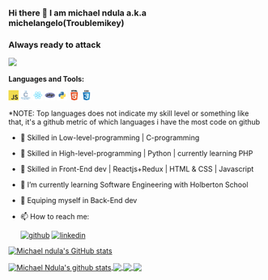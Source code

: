 ### Hi there 👋 I am michael ndula a.k.a michelangelo(Troublemikey)
### Always ready to attack

![](https://static.wikia.nocookie.net/teenage-mutant-ninja-turtles-2012/images/9/94/Michelangelo.png/revision/latest?cb=20170218203342)

**Languages and Tools:**  

<code><img height="20" src="https://raw.githubusercontent.com/github/explore/80688e429a7d4ef2fca1e82350fe8e3517d3494d/topics/javascript/javascript.png"></code>
<code><img height="20" src="https://raw.githubusercontent.com/github/explore/80688e429a7d4ef2fca1e82350fe8e3517d3494d/topics/c/c.png"></code>
<code><img height="20" src="https://raw.githubusercontent.com/github/explore/80688e429a7d4ef2fca1e82350fe8e3517d3494d/topics/react/react.png"></code>
<code><img height="20" src="https://raw.githubusercontent.com/github/explore/80688e429a7d4ef2fca1e82350fe8e3517d3494d/topics/php/php.png"></code>
<code><img height="20" src="https://raw.githubusercontent.com/github/explore/80688e429a7d4ef2fca1e82350fe8e3517d3494d/topics/python/python.png"></code>
<code><img height="20" src="https://raw.githubusercontent.com/github/explore/80688e429a7d4ef2fca1e82350fe8e3517d3494d/topics/html/html.png"></code>
<code><img height="20" src="https://raw.githubusercontent.com/github/explore/80688e429a7d4ef2fca1e82350fe8e3517d3494d/topics/css/css.png"></code>

*NOTE: Top languages does not indicate my skill level or something like that, it's a github metric of which languages i have the most code on github



- 🔭 Skilled in Low-level-programming | C-programming
- 🔭 Skilled in High-level-programming | Python | currently learning PHP
- 🔭 Skilled in Front-End dev | Reactjs+Redux | HTML & CSS | Javascript
- 🌱 I’m currently learning Software Engineering with Holberton School
- 🌱 Equiping myself in Back-End dev
- 📫 How to reach me:

    [<img src='https://cdn.jsdelivr.net/npm/simple-icons@3.0.1/icons/github.svg' alt='github' height='30' color='white'>](https://github.com/Michaelndula)  [<img src='https://cdn.jsdelivr.net/npm/simple-icons@3.0.1/icons/linkedin.svg' alt='linkedin' height='30'>](https://www.linkedin.com/in/michael-ndula-bb57ab1b4/)
    
 [![Michael ndula's GitHub stats](https://github-readme-stats.vercel.app/api?username=Michaelndula)](https://github.com/Michaelndula/github-readme-stats)
 
 <a href="https://github.com/Michaelndula/github-readme-stats">
  <img align="center" src="https://github-readme-stats.vercel.app/api?username=Michaelndula&show_icons=true&include_all_commits=true&theme=material-palenight" alt="Michael Ndula's github stats" />
</a>
<a href="https://github.com/Michaelndula/github-readme-stats">
  <img align="center" src="https://github-readme-stats.vercel.app/api/top-langs/?username=Michaelndula&layout=compact&theme=material-palenight" />
</a>

<a href="https://github.com/Michaelndula/github-readme-stats">
 
  <img align="center" src="https://github-readme-stats.vercel.app/api/pin/?username=Michaelndula&repo=github-readme-stats&theme=material-palenight" />
</a>    
<a href="https://github.com/anuraghazra/anuraghazra.github.io">
  <!-- Change the `github-readme-stats.anuraghazra1.vercel.app` to `github-readme-stats.vercel.app`  -->
  <img align="center" src="https://github-readme-stats.vercel.app/api/pin/?username=Michaelndula&repo=Pop-portfolio-web&theme=material-palenight" />
</a>

